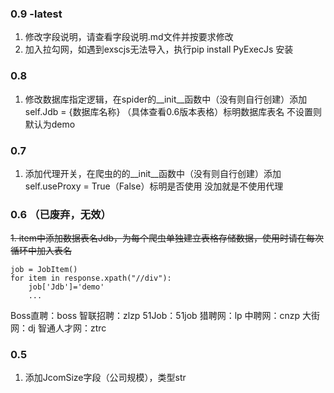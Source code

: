 ### 0.9 -latest
1.  修改字段说明，请查看字段说明.md文件并按要求修改
2.  加入拉勾网，如遇到exscjs无法导入，执行pip install PyExecJs 安装

### 0.8
1.  修改数据库指定逻辑，在spider的__init__函数中（没有则自行创建）添加self.Jdb = {数据库名称} （具体查看0.6版本表格）标明数据库表名 不设置则默认为demo

### 0.7 
1.  添加代理开关，在爬虫的的__init__函数中（没有则自行创建）添加self.useProxy = True（False）标明是否使用 没加就是不使用代理

### 0.6 （已废弃，无效）
~~1.  item中添加数据表名Jdb，为每个爬虫单独建立表格存储数据，使用时请在每次循环中加入表名~~

```
job = JobItem()
for item in response.xpath("//div"):
    job['Jdb']='demo'
    ...
```
Boss直聘：boss
智联招聘：zlzp
51Job：51job
猎聘网：lp
中聘网：cnzp
大街网：dj
智通人才网：ztrc

### 0.5
1.  添加JcomSize字段（公司规模），类型str